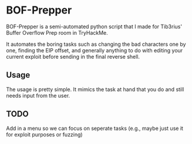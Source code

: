 # BOF-Prepper

BOF-Prepper is a semi-automated python script that I made for Tib3rius' Buffer Overflow Prep room in TryHackMe.

It automates the boring tasks such as changing the bad characters one by one, finding the EIP offset, and generally
anything to do with editing your current exploit before sending in the final reverse shell.

## Usage

The usage is pretty simple. It mimics the task at hand that you do and still needs input from the user.

## TODO

Add in a menu so we can focus on seperate tasks (e.g., maybe just use it for exploit purposes or fuzzing)

